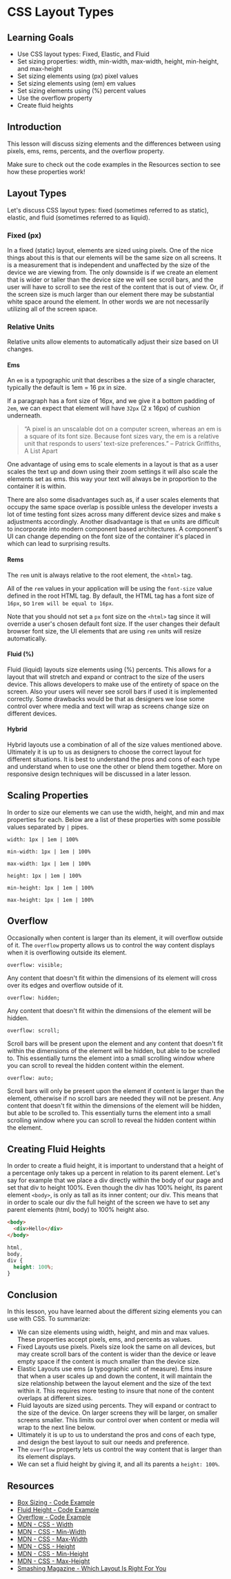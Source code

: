 # CSS Layout Types

## Learning Goals

- Use CSS layout types: Fixed, Elastic, and Fluid
- Set sizing properties: width, min-width, max-width, height, min-height, and
  max-height
- Set sizing elements using (px) pixel values
- Set sizing elements using (em) em values
- Set sizing elements using (%) percent values
- Use the overflow property
- Create fluid heights

## Introduction

This lesson will discuss sizing elements and the differences between using
pixels, ems, rems, percents, and the overflow property.

Make sure to check out the code examples in the Resources section to see how
these properties work!

## Layout Types

Let's discuss CSS layout types: fixed (sometimes referred to as static),
elastic, and fluid (sometimes referred to as liquid).

### Fixed (px)

In a fixed (static) layout, elements are sized using pixels. One of the nice
things about this is that our elements will be the same size on all screens. It
is a measurement that is independent and unaffected by the size of the device we
are viewing from. The only downside is if we create an element that is wider or
taller than the device size we will see scroll bars, and the user will have to
scroll to see the rest of the content that is out of view. Or, if the screen
size is much larger than our element there may be substantial white space around
the element. In other words we are not necessarily utilizing all of the screen
space.

### Relative Units

Relative units allow elements to automatically adjust their size based on UI
changes.

#### Ems

An `em` is a typographic unit that describes a the size of a single character,
typically the default is 1em = 16 px in size.

If a paragraph has a font size of 16px, and we give it a bottom padding of
`2em`, we can expect that element will have `32px` (2 x 16px) of cushion
underneath.

> “A pixel is an unscalable dot on a computer screen, whereas an em is a square
> of its font size. Because font sizes vary, the em is a relative unit that
> responds to users’ text-size preferences.” – Patrick Griffiths, A List Apart

One advantage of using ems to scale elements in a layout is that as a user
scales the text up and down using their zoom settings it will also scale the
elements set as ems. this way your text will always be in proportion to the
container it is within.

There are also some disadvantages such as, if a user scales elements that occupy
the same space overlap is possible unless the developer invests a lot of time
testing font sizes across many different device sizes and make s adjustments
accordingly. Another disadvantage is that `em` units are difficult to
incorporate into modern component based architectures. A component's UI can
change depending on the font size of the container it's placed in which can lead
to surprising results.

#### Rems

The `rem` unit is always relative to the root element, the `<html>` tag.

All of the `rem` values in your application will be using the `font-size` value
defined in the root HTML tag. By default, the HTML tag has a font size of
`16px`, so `1rem will be equal to 16px`.

Note that you should not set a `px` font size on the `<html>` tag since it will
override a user's chosen default font size. If the user changes their default
browser font size, the UI elements that are using `rem` units will resize
automatically.

#### Fluid (%)

Fluid (liquid) layouts size elements using (%) percents. This allows for a
layout that will stretch and expand or contract to the size of the users device.
This allows developers to make use of the entirety of space on the screen. Also
your users will never see scroll bars if used it is implemented correctly. Some
drawbacks would be that as designers we lose some control over where media and
text will wrap as screens change size on different devices.

#### Hybrid

Hybrid layouts use a combination of all of the size values mentioned above.
Ultimately it is up to us as designers to choose the correct layout for
different situations. It is best to understand the pros and cons of each type
and understand when to use one the other or blend them together. More on
responsive design techniques will be discussed in a later lesson.

## Scaling Properties

In order to size our elements we can use the width, height, and min and max
properties for each. Below are a list of these properties with some possible
values separated by `|` pipes.

`width: 1px | 1em | 100%`

`min-width: 1px | 1em | 100%`

`max-width: 1px | 1em | 100%`

`height: 1px | 1em | 100%`

`min-height: 1px | 1em | 100%`

`max-height: 1px | 1em | 100%`

## Overflow

Occasionally when content is larger than its element, it will overflow outside
of it. The `overflow` property allows us to control the way content displays
when it is overflowing outside its element.

`overflow: visible;`

Any content that doesn't fit within the dimensions of its element will cross
over its edges and overflow outside of it.

`overflow: hidden;`

Any content that doesn't fit within the dimensions of the element will be
hidden.

`overflow: scroll;`

Scroll bars will be present upon the element and any content that doesn't fit
within the dimensions of the element will be hidden, but able to be scrolled to.
This essentially turns the element into a small scrolling window where you can
scroll to reveal the hidden content within the element.

`overflow: auto;`

Scroll bars will only be present upon the element if content is larger than the
element, otherwise if no scroll bars are needed they will not be present. Any
content that doesn't fit within the dimensions of the element will be hidden,
but able to be scrolled to. This essentially turns the element into a small
scrolling window where you can scroll to reveal the hidden content within the
element.

## Creating Fluid Heights

In order to create a fluid height, it is important to understand that a height
of a percentage only takes up a percent in relation to its parent element. Let's
say for example that we place a div directly within the body of our page and set
that div to height 100%. Even though the div has 100% height, its parent element
`<body>`, is only as tall as its inner content; our div. This means that in
order to scale our div the full height of the screen we have to set any parent
elements (html, body) to 100% height also.

```html
<body>
  <div>Hello</div>
</body>
```

```css
html,
body,
div {
  height: 100%;
}
```

## Conclusion

In this lesson, you have learned about the different sizing elements you can use
with CSS. To summarize:

- We can size elements using width, height, and min and max values. These
  properties accept pixels, ems, and percents as values.
- Fixed Layouts use pixels. Pixels size look the same on all devices, but may
  create scroll bars of the content is wider than the device or leave empty
  space if the content is much smaller than the device size.
- Elastic Layouts use ems (a typographic unit of measure). Ems insure that when
  a user scales up and down the content, it will maintain the size relationship
  between the layout element and the size of the text within it. This requires
  more testing to insure that none of the content overlaps at different sizes.
- Fluid layouts are sized using percents. They will expand or contract to the
  size of the device. On larger screens they will be larger, on smaller screens
  smaller. This limits our control over when content or media will wrap to the
  next line below.
- Ultimately it is up to us to understand the pros and cons of each type, and
  design the best layout to suit our needs and preference.
- The `overflow` property lets us control the way content that is larger than
  its element displays.
- We can set a fluid height by giving it, and all its parents a `height: 100%`.

## Resources

- [Box Sizing - Code Example](http://jsfiddle.net/flatiron_school/99Tgm/)
- [Fluid Height - Code Example](http://jsfiddle.net/flatiron_school/zDBf3/)
- [Overflow - Code Example](http://jsfiddle.net/flatiron_school/sFfw5/)
- [MDN - CSS - Width](https://developer.mozilla.org/en-US/docs/Web/CSS/width)
- [MDN - CSS - Min-Width](https://developer.mozilla.org/en-US/docs/Web/CSS/min-width)
- [MDN - CSS - Max-Width](https://developer.mozilla.org/en-US/docs/Web/CSS/max-width)
- [MDN - CSS - Height](https://developer.mozilla.org/en-US/docs/Web/CSS/height)
- [MDN - CSS - Min-Height](https://developer.mozilla.org/en-US/docs/Web/CSS/min-height)
- [MDN - CSS - Max-Height](https://developer.mozilla.org/en-US/docs/Web/CSS/max-height)
- [Smashing Magazine - Which Layout Is Right For You](https://www.smashingmagazine.com/2009/06/fixed-vs-fluid-vs-elastic-layout-whats-the-right-one-for-you/)
